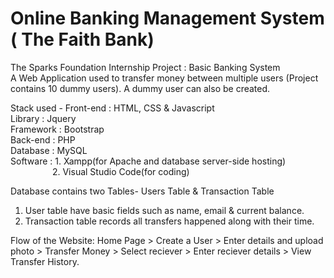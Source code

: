 # Online Banking Management System ( The Faith Bank)
The Sparks Foundation Internship Project : Basic Banking System  
A Web Application used to transfer money between multiple users (Project contains 10 dummy users). A dummy user can also be created.  

Stack used - 
Front-end : HTML, CSS & Javascript  
Library : Jquery  
Framework : Bootstrap   
Back-end : PHP   
Database : MySQL   
Software : 1. Xampp(for Apache and database server-side hosting)  
&nbsp; &nbsp; &nbsp; &nbsp; &nbsp;&nbsp; &nbsp;&nbsp;&nbsp;&nbsp;&nbsp;    2. Visual Studio Code(for coding)

Database contains two Tables- Users Table & Transaction Table 
1. User table have basic fields such as name, email & current balance. 
2. Transaction table records all transfers happened along with their time.  

Flow of the Website: Home Page > Create a User > Enter details and upload photo > Transfer Money > Select reciever > Enter reciever details > View Transfer History.
